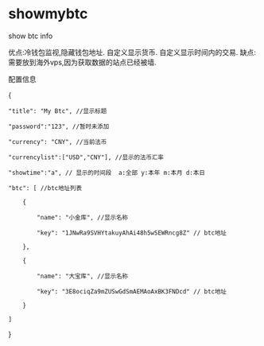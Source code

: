 # showmybtc
show btc info

优点:冷钱包监视,隐藏钱包地址. 自定义显示货币. 自定义显示时间内的交易.
缺点:需要放到海外vps,因为获取数据的站点已经被墙.

配置信息

{

	"title": "My Btc", //显示标题
	
	"password":"123", //暂时未添加
	
	"currency": "CNY", //当前法币
	
	"currencylist":["USD","CNY"], //显示的法币汇率
	
	"showtime":"a", // 显示的时间段  a:全部 y:本年 m:本月 d:本日
	
	"btc": [ //btc地址列表
	
		{
		
			"name": "小金库", //显示名称
			
			"key": "1JNwRa9SVHYtakuyAhAi48h5wSEWRncg8Z" // btc地址
			
		},
		
		{
		
			"name": "大宝库", //显示名称
			
			"key": "3E8ociqZa9mZUSwGdSmAEMAoAxBK3FNDcd" // btc地址
			
		}
		
	]
	
}

